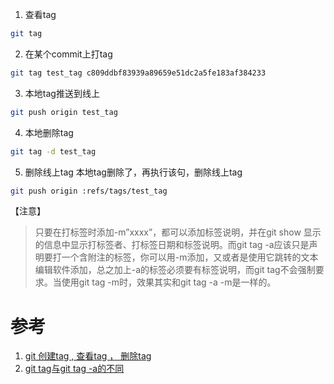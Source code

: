 


1. 查看tag
```bash
git tag
```

2. 在某个commit上打tag
```bash
git tag test_tag c809ddbf83939a89659e51dc2a5fe183af384233
```

3. 本地tag推送到线上
```bash
git push origin test_tag
```
4. 本地删除tag
```bash
git tag -d test_tag
```


5. 删除线上tag
本地tag删除了，再执行该句，删除线上tag
```bash
git push origin :refs/tags/test_tag
```

【注意】
> 只要在打标签时添加-m”xxxx”，都可以添加标签说明，并在git show 显示的信息中显示打标签者、打标签日期和标签说明。而git tag -a应该只是声明要打一个含附注的标签，你可以用-m添加，又或者是使用它跳转的文本编辑软件添加，总之加上-a的标签必须要有标签说明，而git tag不会强制要求。当使用git tag -m时，效果其实和git tag -a -m是一样的。




# 参考
1. [git 创建tag , 查看tag ， 删除tag](https://www.cnblogs.com/pansidong/p/7773873.html)
2. [git tag与git tag -a的不同](https://blog.csdn.net/RMaple_Qiu/article/details/78362076)